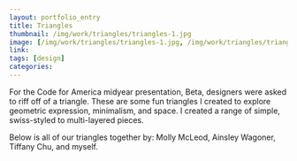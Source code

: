 ```yaml
---
layout: portfolio_entry
title: Triangles
thumbnail: /img/work/triangles/triangles-1.jpg
image: [/img/work/triangles/triangles-1.jpg, /img/work/triangles/triangles-2.jpg, /img/work/triangles/triangles-3.jpg, /img/work/triangles/triangles-all-line.png, /img/work/triangles/triangles-all.png]
link: 
tags: [design]
categories:
---
```


For the Code for America midyear presentation, Beta, designers were asked to riff off of a triangle. These are some fun triangles I created to explore geometric expression, minimalism, and space. I created a range of simple, swiss-styled to multi-layered pieces.

Below is all of our triangles together by: Molly McLeod, Ainsley Wagoner, Tiffany Chu, and myself. 